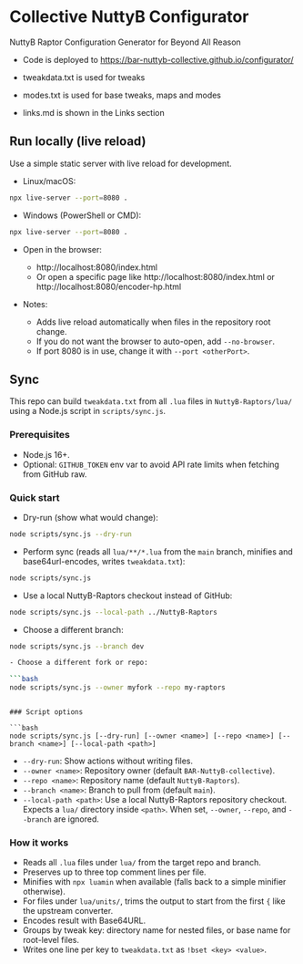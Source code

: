 # Collective NuttyB Configurator

NuttyB Raptor Configuration Generator for Beyond All Reason

- Code is deployed to https://bar-nuttyb-collective.github.io/configurator/

- tweakdata.txt is used for tweaks
- modes.txt is used for base tweaks, maps and modes
- links.md is shown in the Links section

## Run locally (live reload)

Use a simple static server with live reload for development.

- Linux/macOS:

```bash
npx live-server --port=8080 .
```

- Windows (PowerShell or CMD):

```bash
npx live-server --port=8080 .
```

- Open in the browser:
  - http://localhost:8080/index.html
  - Or open a specific page like http://localhost:8080/index.html or http://localhost:8080/encoder-hp.html

- Notes:
  - Adds live reload automatically when files in the repository root change.
  - If you do not want the browser to auto-open, add `--no-browser`.
  - If port 8080 is in use, change it with `--port <otherPort>`.

## Sync

This repo can build `tweakdata.txt` from all `.lua` files in `NuttyB-Raptors/lua/` using a Node.js script in `scripts/sync.js`.

### Prerequisites
- Node.js 16+.
- Optional: `GITHUB_TOKEN` env var to avoid API rate limits when fetching from GitHub raw.

### Quick start

- Dry-run (show what would change):

```bash
node scripts/sync.js --dry-run
```

- Perform sync (reads all `lua/**/*.lua` from the `main` branch, minifies and base64url-encodes, writes `tweakdata.txt`):

```bash
node scripts/sync.js
```

- Use a local NuttyB-Raptors checkout instead of GitHub:

```bash
node scripts/sync.js --local-path ../NuttyB-Raptors
```

- Choose a different branch:

```bash
node scripts/sync.js --branch dev

- Choose a different fork or repo:

```bash
node scripts/sync.js --owner myfork --repo my-raptors
```
```

### Script options

```bash
node scripts/sync.js [--dry-run] [--owner <name>] [--repo <name>] [--branch <name>] [--local-path <path>]
```

- `--dry-run`: Show actions without writing files.
- `--owner <name>`: Repository owner (default `BAR-NuttyB-collective`).
- `--repo <name>`: Repository name (default `NuttyB-Raptors`).
- `--branch <name>`: Branch to pull from (default `main`).
- `--local-path <path>`: Use a local NuttyB-Raptors repository checkout. Expects a `lua/` directory inside `<path>`. When set, `--owner`, `--repo`, and `--branch` are ignored.

### How it works

- Reads all `.lua` files under `lua/` from the target repo and branch.
- Preserves up to three top comment lines per file.
- Minifies with `npx luamin` when available (falls back to a simple minifier otherwise).
- For files under `lua/units/`, trims the output to start from the first `{` like the upstream converter.
- Encodes result with Base64URL.
- Groups by tweak key: directory name for nested files, or base name for root-level files.
- Writes one line per key to `tweakdata.txt` as `!bset <key> <value>`.
